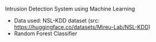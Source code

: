 Intrusion Detection System using Machine Learning
- Data used: NSL-KDD dataset (src: https://huggingface.co/datasets/Mireu-Lab/NSL-KDD)
- Random Forest Classifier
